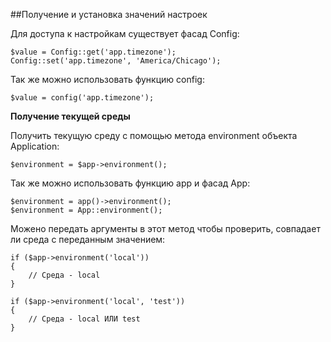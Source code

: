 ##Получение и установка значений настроек

Для доступа к настройкам существует фасад Config:
```
$value = Config::get('app.timezone');
Config::set('app.timezone', 'America/Chicago');
```
Так же можно использовать функцию config:
```
$value = config('app.timezone');
```
**Получение текущей среды**

Получить текущую среду с помощью метода environment объекта Application:
```
$environment = $app->environment();
```
Так же можно использовать функцию app и фасад App:
```
$environment = app()->environment();
$environment = App::environment();
```
Можено передать аргументы в этот метод чтобы проверить, совпадает ли среда с переданным значением:
```
if ($app->environment('local'))
{
    // Среда - local
}

if ($app->environment('local', 'test'))
{
    // Среда - local ИЛИ test
}
```
